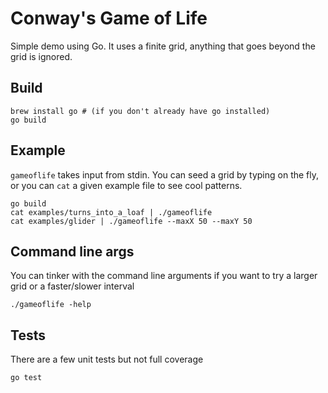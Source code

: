 # Conway's Game of Life

Simple demo using Go. It uses a finite grid, anything that goes beyond the grid is ignored.

## Build

```
brew install go # (if you don't already have go installed)
go build
```

## Example
`gameoflife` takes input from stdin. You can seed a grid by typing on the fly, or you can `cat` a given example file to see cool patterns.
```
go build
cat examples/turns_into_a_loaf | ./gameoflife
cat examples/glider | ./gameoflife --maxX 50 --maxY 50
```

## Command line args
You can tinker with the command line arguments if you want to try a larger grid or a faster/slower interval
```
./gameoflife -help
```

## Tests

There are a few unit tests but not full coverage
```
go test
```
